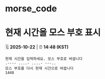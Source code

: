 # morse_code
# 현재 시간을 모스 부호 표시
<!-- MORSE_TIME_START -->
🗓️ **2025-10-22** | ⏰ **14:48 (KST)**

```
현재 시간을 입력하세요. 모스 부호로 바꿉니다
.---- ....- ....- ---..
모스 부호를 다시 현재 시간으로 바꿉니다
1448
```
<!-- MORSE_TIME_END -->
